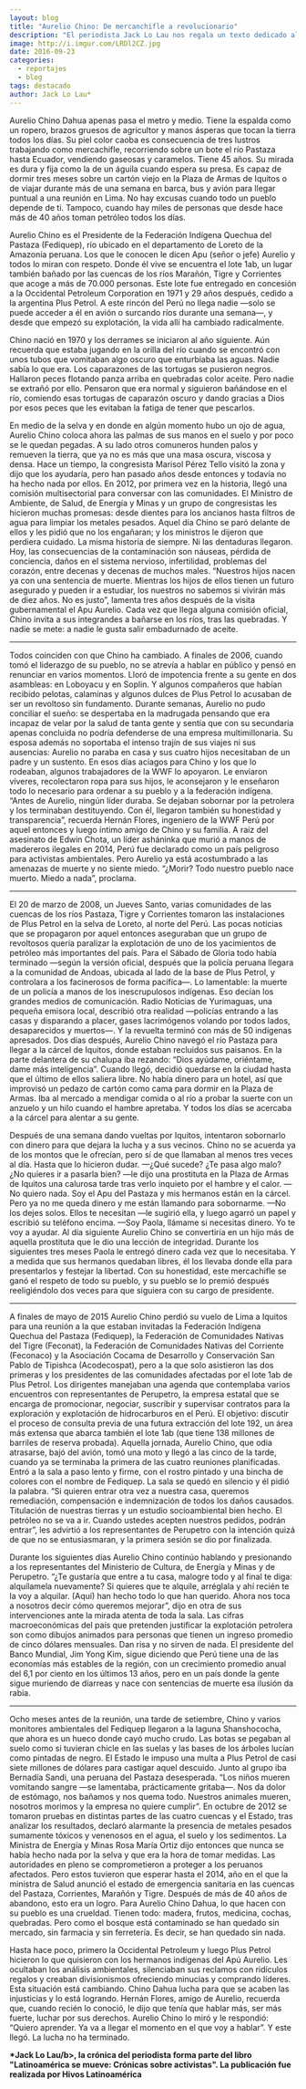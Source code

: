 ```yaml
---
layout: blog
title: "Aurelio Chino: De mercanchifle a revolucionario"
description: "El periodista Jack Lo Lau nos regala un texto dedicado al presidente de la Federación Indígena Quechua del Pastaza (Fediquep), quien pasó de vender caramelos y gaseosas en una barca a dirigir el destino de miles de peruanos afectados por la contaminación de las petroleras."
image: http://i.imgur.com/LRDl2CZ.jpg
date: 2016-09-23
categories:
  - reportajes
  - blog
tags: destacado
author: Jack Lo Lau*
---
```


Aurelio Chino Dahua apenas pasa el metro y medio. Tiene la espalda como un ropero, brazos gruesos de agricultor y manos ásperas que tocan la tierra todos los días. Su piel color caoba es consecuencia de tres lustros trabajando como mercachifle, recorriendo sobre un bote el río Pastaza hasta Ecuador, vendiendo gaseosas y caramelos. Tiene 45 años. Su mirada es dura y fija como la de un águila cuando espera su presa. Es capaz de dormir tres meses sobre un cartón viejo en la Plaza de Armas de Iquitos o de viajar durante más de una semana en barca, bus y avión para llegar puntual a una reunión en Lima. No hay excusas cuando todo un pueblo depende de ti. Tampoco, cuando hay miles de personas que desde hace más de 40 años toman petróleo todos los días.

Aurelio Chino es el Presidente de la Federación Indígena Quechua del Pastaza (Fediquep), río ubicado en el departamento de Loreto de la Amazonía peruana. Los que le conocen le dicen Apu (señor o jefe) Aurelio y todos lo miran con respeto. Donde él vive se encuentra el lote 1ab, un lugar también bañado por las cuencas de los ríos Marañón, Tigre y Corrientes que acoge a más de 70.000 personas. Este lote fue entregado en concesión a la Occidental Petroleum Corporation en 1971 y 29 años después, cedido a la argentina Plus Petrol. A este rincón del Perú no llega nadie —solo se puede acceder a él en avión o surcando ríos durante una semana—, y desde que empezó su explotación, la vida allí ha cambiado radicalmente.

Chino nació en 1970 y los derrames se iniciaron al año siguiente. Aún recuerda que estaba jugando en la orilla del río cuando se encontró con unos tubos que vomitaban algo oscuro que enturbiaba las aguas. Nadie sabía lo que era. Los caparazones de las tortugas se pusieron negros. Hallaron peces flotando panza arriba en quebradas color aceite. Pero nadie se extrañó por ello. Pensaron que era normal y siguieron bañándose en el río, comiendo esas tortugas de caparazón oscuro y dando gracias a Dios por esos peces que les evitaban la fatiga de tener que pescarlos. 

En medio de la selva y en donde en algún momento hubo un ojo de agua, Aurelio Chino coloca ahora las palmas de sus manos en el suelo y por poco se le quedan pegadas. A su lado otros comuneros hunden palos y remueven la tierra, que ya no es más que una masa oscura, viscosa y densa. Hace un tiempo, la congresista Marisol Pérez Tello visitó la zona y dijo que los ayudaría, pero han pasado años desde entonces y todavía no ha hecho nada por ellos. En 2012, por primera vez en la historia, llegó una comisión multisectorial para conversar con las comunidades. El Ministro de Ambiente, de Salud, de Energía y Minas y un grupo de congresistas les hicieron muchas promesas: desde dientes para los ancianos hasta filtros de agua para limpiar los metales pesados. Aquel día Chino se paró delante de ellos y les pidió que no los engañaran; y los ministros le dijeron que perdiera cuidado. La misma historia de siempre. Ni las dentaduras llegaron. 
Hoy, las consecuencias de la contaminación son náuseas, pérdida de conciencia, daños en el sistema nervioso, infertilidad, problemas del corazón, entre decenas y decenas de muchos males. 
“Nuestros hijos nacen ya con una sentencia de muerte. Mientras los hijos de ellos tienen un futuro asegurado y pueden ir a estudiar, los nuestros no sabemos si vivirán más de diez años. No es justo”, lamenta tres años después de la visita gubernamental el Apu Aurelio. Cada vez que llega alguna comisión oficial, Chino invita a sus integrandes a bañarse en los ríos, tras las quebradas. Y nadie se mete: a nadie le gusta salir embadurnado de aceite. 

***

Todos coinciden con que Chino ha cambiado. A finales de 2006, cuando tomó el liderazgo de su pueblo, no se atrevía a hablar en público y pensó en renunciar en varios momentos. Lloró de impotencia frente a su gente en dos asambleas: en Loboyacu y en Soplin. Y algunos compañeros que habían recibido pelotas, calaminas y algunos dulces de Plus Petrol lo acusaban de ser un revoltoso sin fundamento. 
Durante semanas, Aurelio no pudo conciliar el sueño: se despertaba en la madrugada pensando que era incapaz de velar por la salud de tanta gente y sentía que con su secundaria apenas concluida no podría defenderse de una empresa multimillonaria. Su esposa además no soportaba el intenso trajín de sus viajes ni sus ausencias: Aurelio no paraba en casa y sus cuatro hijos necesitaban de un padre y un sustento. En esos días aciagos para Chino y los que lo rodeaban, algunos trabajadores de la WWF lo apoyaron. Le enviaron víveres, recolectaron ropa para sus hijos, le aconsejaron y le enseñaron todo lo necesario para ordenar a su pueblo y a la federación indígena. “Antes de Aurelio, ningún líder duraba. Se dejaban sobornar por la petrolera y los terminaban destituyendo. Con él, llegaron también su honestidad y transparencia”, recuerda Hernán Flores, ingeniero de la WWF Perú por aquel entonces y luego íntimo amigo de Chino y su familia. 
A raíz del asesinato de Edwin Chota, un líder asháninka que murió a manos de madereros ilegales en 2014, Perú fue declarado como un país peligroso para activistas ambientales. Pero Aurelio ya está acostumbrado a las amenazas de muerte y no siente miedo. “¿Morir? Todo nuestro pueblo nace muerto. Miedo a nada”, proclama. 

***

El 20 de marzo de 2008, un Jueves Santo, varias comunidades de las cuencas de los ríos Pastaza, Tigre y Corrientes tomaron las instalaciones de Plus Petrol en la selva de Loreto, al norte del Perú. Las pocas noticias que se propagaron por aquel entonces aseguraban que un grupo de revoltosos quería paralizar la explotación de uno de los yacimientos de petróleo más importantes del país. Para el Sábado de Gloria todo había terminado —según la versión oficial, después que la policía peruana llegara a la comunidad de Andoas, ubicada al lado de la base de Plus Petrol, y controlara a los facinerosos de forma pacífica—. Lo lamentable: la muerte de un policía a manos de los inescrupulosos indígenas. Eso decían los grandes medios de comunicación. Radio Noticias de Yurimaguas, una pequeña emisora local, describió otra realidad —policías entrando a las casas y disparando a placer, gases lacrimógenos volando por todos lados, desaparecidos y muertos—. Y la revuelta terminó con más de 50 indígenas apresados. 
Dos días después, Aurelio Chino navegó el río Pastaza para llegar a la cárcel de Iquitos, donde estaban recluidos sus paisanos. En la parte delantera de su chalupa iba rezando: “Dios ayúdame, oriéntame, dame más inteligencia”. Cuando llegó, decidió quedarse en la ciudad hasta que el último de ellos saliera libre. No había dinero para un hotel, así que improvisó un pedazo de cartón como cama para dormir en la Plaza de Armas. Iba al mercado a mendigar comida o al río a probar la suerte con un anzuelo y un hilo cuando el hambre apretaba. Y todos los días se acercaba a la cárcel para alentar a su gente. 

Después de una semana dando vueltas por Iquitos, intentaron sobornarlo con dinero para que dejara la lucha y a sus vecinos. Chino no se acuerda ya de los montos que le ofrecían, pero sí de que llamaban al menos tres veces al día. Hasta que lo hicieron dudar. 
—¿Qué sucede? ¿Te pasa algo malo? ¿No quieres ir a pasarla bien? —le dijo una prostituta en la Plaza de Armas de Iquitos una calurosa tarde tras verlo inquieto por el hambre y el calor.
—No quiero nada. Soy el Apu del Pastaza y mis hermanos están en la cárcel. Pero ya no me queda dinero y me están llamando para sobornarme.
—No los dejes solos. Ellos te necesitan —le sugirió ella, y luego agarró un papel y escribió su teléfono encima. 
—Soy Paola, llámame si necesitas dinero. Yo te voy a ayudar.
Al día siguiente Aurelio Chino se convertiría en un hijo más de aquella prostituta que le dio una lección de integridad. Durante los siguientes tres meses Paola le entregó dinero cada vez que lo necesitaba. Y a medida que sus hermanos quedaban libres, él los llevaba donde ella para presentarlos y festejar la libertad. 
Con su honestidad, este mercachifle se ganó el respeto de todo su pueblo, y su pueblo se lo premió después reeligiéndolo dos veces para que siguiera con su cargo de presidente. 

***

A finales de mayo de 2015 Aurelio Chino perdió su vuelo de Lima a Iquitos para una reunión a la que estaban invitadas la Federación Indígena Quechua del Pastaza (Fediquep), la Federación de Comunidades Nativas del Tigre (Feconat), la Federación de Comunidades Nativas del Corriente (Feconaco) y la Asociación Cocama de Desarrollo y Conservación San Pablo de Tipishca (Acodecospat), pero a la que solo asistieron las dos primeras y los presidentes de las comunidades afectadas por el lote 1ab de Plus Petrol. Los dirigentes manejaban una agenda que contemplaba varios encuentros con representantes de Perupetro, la empresa estatal que se encarga de promocionar, negociar, suscribir y supervisar contratos para la exploración y explotación de hidrocarburos en el Perú. El objetivo: discutir el proceso de consulta previa de una futura extracción del lote 192, un área más extensa que abarca también el lote 1ab (que tiene 138 millones de barriles de reserva probada). 
Aquella jornada, Aurelio Chino, que odia atrasarse, bajó del avión, tomó una moto y llegó a las cinco de la tarde, cuando ya se terminaba la primera de las cuatro reuniones planificadas. Entró a la sala a paso lento y firme, con el rostro pintado y una bincha de colores con el nombre de Fediquep. La sala se quedó en silencio y él pidió la palabra. “Si quieren entrar otra vez a nuestra casa, queremos remediación, compensación e indemnización de todos los daños causados. Titulación de nuestras tierras y un estudio socioambiental bien hecho. El petróleo no se va a ir. Cuando ustedes acepten nuestros pedidos, podrán entrar”, les advirtió a los representantes de Perupetro con la intención quizá de que no se entusiasmaran, y la primera sesión se dio por finalizada. 

Durante los siguientes días Aurelio Chino continúo hablando y presionando a los representantes del Ministerio de Cultura, de Energía y Minas y de Perupetro. “¿Te gustaría que entre a tu casa, malogre todo y al final te diga: alquílamela nuevamente? Si quieres que te alquile, arréglala y ahí recién te la voy a alquilar. (Aquí) han hecho todo lo que han querido. Ahora nos toca a nosotros decir cómo queremos mejorar”, dijo en otra de sus intervenciones ante la mirada atenta de toda la sala. 
Las cifras macroeconómicas del país que pretenden justificar la explotación petrolera son como dibujos animados para personas que tienen un ingreso promedio de cinco dólares mensuales. Dan risa y no sirven de nada. El presidente del Banco Mundial, Jim Yong Kim, sigue diciendo que Perú tiene una de las economías más estables de la región, con un crecimiento promedio anual del 6,1 por ciento en los últimos 13 años, pero en un país donde la gente sigue muriendo de diarreas y nace con sentencias de muerte esa ilusión da rabia.

***

Ocho meses antes de la reunión, una tarde de setiembre, Chino y varios monitores ambientales del Fediquep llegaron a la laguna Shanshococha, que ahora es un hueco donde cayó mucho crudo. Las botas se pegaban al suelo como si tuvieran chicle en las suelas y las bases de los árboles lucían como pintadas de negro. El Estado le impuso una multa a Plus Petrol de casi siete millones de dólares para castigar aquel descuido. Junto al grupo iba Bernadía Sandi, una peruana del Pastaza desesperada. “Los niños mueren vomitando sangre —se lamentaba, prácticamente gritaba—. Nos da dolor de estómago, nos bañamos y nos quema todo. Nuestros animales mueren, nosotros morimos y la empresa no quiere cumplir”.
En octubre de 2012 se tomaron pruebas en distintas partes de las cuatro cuencas y el Estado, tras analizar los resultados, declaró alarmante la presencia de metales pesados sumamente tóxicos y venenosos en el agua, el suelo y los sedimentos. La Ministra de Energía y Minas Rosa María Ortiz dijo entonces que nunca se había hecho nada por la selva y que era la hora de tomar medidas. Las autoridades en pleno se comprometieron a proteger a los peruanos afectados. Pero estos tuvieron que esperar hasta el 2014, año en el que la ministra de Salud anunció el estado de emergencia sanitaria en las cuencas del Pastaza, Corrientes, Marañón y Tigre. 
Después de más de 40 años de abandono, esto era un logro. Para Aurelio Chino Dahua, lo que hacen con su pueblo es una crueldad. Tienen todo: madera, frutos, medicina, cochas, quebradas. Pero como el bosque está contaminado se han quedado sin mercado, sin farmacia y sin ferretería. Es decir, se han quedado sin nada.

Hasta hace poco, primero la Occidental Petroleum y luego Plus Petrol hicieron lo que quisieron con los hermanos indígenas del Apú Aurelio. Les ocultaban los análisis ambientales, silenciaban sus reclamos con ridículos regalos y creaban divisionismos ofreciendo minucias y comprando líderes. Esta situación está cambiando. Chino Dahua lucha para que se acaben las injusticias y lo está logrando. Hernán Flores, amigo de Aurelio, recuerda que, cuando recién lo conoció, le dijo que tenía que hablar más, ser más fuerte, luchar por sus derechos. Aurelio Chino lo miró y le respondió: “Quiero aprender. Ya va a llegar el momento en el que voy a hablar”. Y este llegó. La lucha no ha terminado.

<b>*Jack Lo Lau/b>, la crónica del periodista forma parte del libro "Latinoamérica se mueve: Crónicas sobre activistas". La publicación fue realizada por Hivos Latinoamérica
